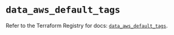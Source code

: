 # `data_aws_default_tags`

Refer to the Terraform Registry for docs: [`data_aws_default_tags`](https://registry.terraform.io/providers/hashicorp/aws/4.54.0/docs/data-sources/default_tags).
